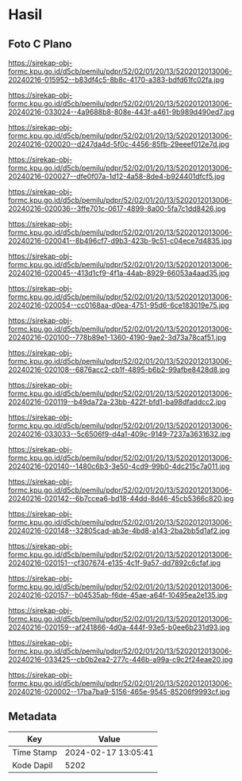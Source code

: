 # Hasil

## Foto C Plano

https://sirekap-obj-formc.kpu.go.id/d5cb/pemilu/pdpr/52/02/01/20/13/5202012013006-20240216-015952--b83df4c5-8b8c-4170-a383-bdfd61fc02fa.jpg

https://sirekap-obj-formc.kpu.go.id/d5cb/pemilu/pdpr/52/02/01/20/13/5202012013006-20240216-033024--4a9688b8-808e-443f-a461-9b989d490ed7.jpg

https://sirekap-obj-formc.kpu.go.id/d5cb/pemilu/pdpr/52/02/01/20/13/5202012013006-20240216-020020--d247da4d-5f0c-4456-85fb-29eeef012e7d.jpg

https://sirekap-obj-formc.kpu.go.id/d5cb/pemilu/pdpr/52/02/01/20/13/5202012013006-20240216-020027--dfe0f07a-1d12-4a58-8de4-b924401dfcf5.jpg

https://sirekap-obj-formc.kpu.go.id/d5cb/pemilu/pdpr/52/02/01/20/13/5202012013006-20240216-020036--3ffe701c-0617-4899-8a00-5fa7c1dd8426.jpg

https://sirekap-obj-formc.kpu.go.id/d5cb/pemilu/pdpr/52/02/01/20/13/5202012013006-20240216-020041--8b496cf7-d9b3-423b-9c51-c04ece7d4835.jpg

https://sirekap-obj-formc.kpu.go.id/d5cb/pemilu/pdpr/52/02/01/20/13/5202012013006-20240216-020045--413d1cf9-4f1a-44ab-8929-66053a4aad35.jpg

https://sirekap-obj-formc.kpu.go.id/d5cb/pemilu/pdpr/52/02/01/20/13/5202012013006-20240216-020054--cc0168aa-d0ea-4751-95d6-6ce183019e75.jpg

https://sirekap-obj-formc.kpu.go.id/d5cb/pemilu/pdpr/52/02/01/20/13/5202012013006-20240216-020100--778b89e1-1360-4190-9ae2-3d73a78caf51.jpg

https://sirekap-obj-formc.kpu.go.id/d5cb/pemilu/pdpr/52/02/01/20/13/5202012013006-20240216-020108--6876acc2-cb1f-4895-b6b2-99afbe8428d8.jpg

https://sirekap-obj-formc.kpu.go.id/d5cb/pemilu/pdpr/52/02/01/20/13/5202012013006-20240216-020119--b49da72a-23bb-422f-bfd1-ba98dfaddcc2.jpg

https://sirekap-obj-formc.kpu.go.id/d5cb/pemilu/pdpr/52/02/01/20/13/5202012013006-20240216-033033--5c6506f9-d4a1-409c-9149-7237a3631632.jpg

https://sirekap-obj-formc.kpu.go.id/d5cb/pemilu/pdpr/52/02/01/20/13/5202012013006-20240216-020140--1480c6b3-3e50-4cd9-99b0-4dc215c7a011.jpg

https://sirekap-obj-formc.kpu.go.id/d5cb/pemilu/pdpr/52/02/01/20/13/5202012013006-20240216-020142--6b7ccea6-bd18-44dd-8d46-45cb5366c820.jpg

https://sirekap-obj-formc.kpu.go.id/d5cb/pemilu/pdpr/52/02/01/20/13/5202012013006-20240216-020148--32805cad-ab3e-4bd8-a143-2ba2bb5d1af2.jpg

https://sirekap-obj-formc.kpu.go.id/d5cb/pemilu/pdpr/52/02/01/20/13/5202012013006-20240216-020151--cf307674-e135-4c1f-9a57-dd7892c6cfaf.jpg

https://sirekap-obj-formc.kpu.go.id/d5cb/pemilu/pdpr/52/02/01/20/13/5202012013006-20240216-020157--b04535ab-f6de-45ae-a64f-10495ea2e135.jpg

https://sirekap-obj-formc.kpu.go.id/d5cb/pemilu/pdpr/52/02/01/20/13/5202012013006-20240216-020159--af241866-4d0a-444f-93e5-b0ee6b231d93.jpg

https://sirekap-obj-formc.kpu.go.id/d5cb/pemilu/pdpr/52/02/01/20/13/5202012013006-20240216-033425--cb0b2ea2-277c-446b-a99a-c9c2f24eae20.jpg

https://sirekap-obj-formc.kpu.go.id/d5cb/pemilu/pdpr/52/02/01/20/13/5202012013006-20240216-020002--17ba7ba9-5156-465e-9545-85206f9993cf.jpg


## Metadata

| Key        | Value               |
| ---------- | ------------------- |
| Time Stamp | 2024-02-17 13:05:41 |
| Kode Dapil | 5202                |



